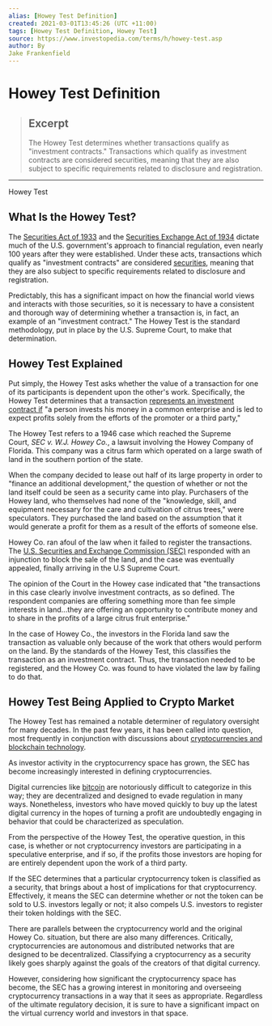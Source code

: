 ```yaml
---
alias: [Howey Test Definition]
created: 2021-03-01T13:45:26 (UTC +11:00)
tags: [Howey Test Definition, Howey Test]
source: https://www.investopedia.com/terms/h/howey-test.asp
author: By
Jake Frankenfield
---
```


# Howey Test Definition

> ## Excerpt
> The Howey Test determines whether transactions qualify as "investment contracts." Transactions which qualify as investment contracts are considered securities, meaning that they are also subject to specific requirements related to disclosure and registration.

---

Howey Test
## What Is the Howey Test?

The [Securities Act of 1933](https://www.investopedia.com/terms/s/securitiesact1933.asp) and the [Securities Exchange Act of 1934](https://www.investopedia.com/terms/s/seact1934.asp) dictate much of the U.S. government's approach to financial regulation, even nearly 100 years after they were established. Under these acts, transactions which qualify as "investment contracts" are considered [securities](https://www.investopedia.com/terms/s/security.asp), meaning that they are also subject to specific requirements related to disclosure and registration.

Predictably, this has a significant impact on how the financial world views and interacts with those securities, so it is necessary to have a consistent and thorough way of determining whether a transaction is, in fact, an example of an "investment contract." The Howey Test is the standard methodology, put in place by the U.S. Supreme Court, to make that determination.

## Howey Test Explained

Put simply, the Howey Test asks whether the value of a transaction for one of its participants is dependent upon the other's work. Specifically, the Howey Test determines that a transaction [represents an investment contract if](https://medium.com/bittrust/passing-the-howey-test-how-to-regulate-blockchain-tokens-d218da93a8b6) "a person invests his money in a common enterprise and is led to expect profits solely from the efforts of the promoter or a third party," 

The Howey Test refers to a 1946 case which reached the Supreme Court, _SEC v. W.J. Howey Co._, a lawsuit involving the Howey Company of Florida. This company was a citrus farm which operated on a large swath of land in the southern portion of the state.

When the company decided to lease out half of its large property in order to "finance an additional development," the question of whether or not the land itself could be seen as a security came into play. Purchasers of the Howey land, who themselves had none of the "knowledge, skill, and equipment necessary for the care and cultivation of citrus trees," were speculators. They purchased the land based on the assumption that it would generate a profit for them as a result of the efforts of someone else.

Howey Co. ran afoul of the law when it failed to register the transactions. The [U.S. Securities and Exchange Commission (SEC)](https://www.investopedia.com/terms/s/sec.asp) responded with an injunction to block the sale of the land, and the case was eventually appealed, finally arriving in the U.S Supreme Court.

The opinion of the Court in the Howey case indicated that "the transactions in this case clearly involve investment contracts, as so defined. The respondent companies are offering something more than fee simple interests in land...they are offering an opportunity to contribute money and to share in the profits of a large citrus fruit enterprise."

In the case of Howey Co., the investors in the Florida land saw the transaction as valuable only because of the work that others would perform on the land. By the standards of the Howey Test, this classifies the transaction as an investment contract. Thus, the transaction needed to be registered, and the Howey Co. was found to have violated the law by failing to do that.

## Howey Test Being Applied to Crypto Market

The Howey Test has remained a notable determiner of regulatory oversight for many decades. In the past few years, it has been called into question, most frequently in conjunction with discussions about [cryptocurrencies and blockchain technology](https://www.investopedia.com/terms/c/cryptocurrency.asp).

As investor activity in the cryptocurrency space has grown, the SEC has become increasingly interested in defining cryptocurrencies.

Digital currencies like [bitcoin](https://www.investopedia.com/terms/b/bitcoin.asp) are notoriously difficult to categorize in this way; they are decentralized and designed to evade regulation in many ways. Nonetheless, investors who have moved quickly to buy up the latest digital currency in the hopes of turning a profit are undoubtedly engaging in behavior that could be characterized as speculation.

From the perspective of the Howey Test, the operative question, in this case, is whether or not cryptocurrency investors are participating in a speculative enterprise, and if so, if the profits those investors are hoping for are entirely dependent upon the work of a third party.

If the SEC determines that a particular cryptocurrency token is classified as a security, that brings about a host of implications for that cryptocurrency. Effectively, it means the SEC can determine whether or not the token can be sold to U.S. investors legally or not; it also compels U.S. investors to register their token holdings with the SEC.

There are parallels between the cryptocurrency world and the original Howey Co. situation, but there are also many differences. Critically, cryptocurrencies are autonomous and distributed networks that are designed to be decentralized. Classifying a cryptocurrency as a security likely goes sharply against the goals of the creators of that digital currency.

However, considering how significant the cryptocurrency space has become, the SEC has a growing interest in monitoring and overseeing cryptocurrency transactions in a way that it sees as appropriate. Regardless of the ultimate regulatory decision, it is sure to have a significant impact on the virtual currency world and investors in that space.
